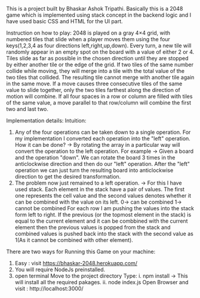 This is a project built by Bhaskar Ashok Tripathi.
Basically this is a 2048 game which is implemented using stack concept in the backend logic and I have used basic CSS and HTML for the UI part.

Instruction on how to play:
2048 is played on a gray 4×4 grid, with numbered tiles that slide when a player moves them using the four keys(1,2,3,4 as four directions left,right,up,down). Every turn, a new tile will randomly appear in an empty spot on the board with a value of either 2 or 4. Tiles slide as far as possible in the chosen direction until they are stopped by either another tile or the edge of the grid. If two tiles of the same number collide while moving, they will merge into a tile with the total value of the two tiles that collided. The resulting tile cannot merge with another tile again in the same move. If a move causes three consecutive tiles of the same value to slide together, only the two tiles farthest along the direction of motion will combine. If all four spaces in a row or column are filled with tiles of the same value, a move parallel to that row/column will combine the first two and last two.

Implementation details:
Intuition:
1. Any of the four operations can be taken down to a single operation.
   For my implementation I converted each operation into the "left" operation.
   How it can be done?
   -> By rotating the array in a particular way will convert the operation to the left operation.
      For example ->
      Given a board and the operation "down".
      We can rotate the board 3 times in the anticlockwise direction and then do our "left" operation.
      After the "left" operation we can just turn the resulting board into anticlockwise direction to get the desired transformation.
2. The problem now just remained to a left operation.
    -> For this I have used stack.
       Each element in the stack have a pair of values.
       The first one represents the cell value and the second values denotes whether it can be combined with the value on its left.
       0-> can be combined
       1-> cannot be combined
       For each row I am pushing the values into the stack form left to right.
       If the previous (or the topmost element in the stack) is equal to the current element and it can be combbined with the current element then the previous values is popped from the stack and combined values is pushed back into the stack with the second value as 1(As it cannot be combined with other element).


There are two ways for Running this Game on your machine:
1. Easy : visit https://bhaskar-2048.herokuapp.com/
2. You will require NodeJs preinstalled.
3. open terminal
    Move to the project directory
    Type:
    i. npm install 
    -> This will install all the required pakages.
    ii. node index.js
    Open Browser and visit : http://localhost:3000/
